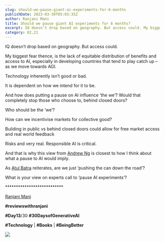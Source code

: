 ```yaml
---
slug: should-we-pause-giant-ai-experiments-for-6-months
publishDate: 2023-03-30T05:03:35Z
author: Ranjani Mani
title: Should we pause giant AI experiments for 6 months? 
excerpt: IQ doesn’t drop based on geography. But access could. My biggest fear thence, is the lack of equitable distribution of benefits and access to AI, especially in developing countries that tend to play catch up – as we move towards AGI. Technology inherently isn’t good or bad. It is dependent on how we intend for  ... 
category: 82,21
---
```


IQ doesn’t drop based on geography. But access could.

My biggest fear thence, is the lack of equitable distribution of benefits and access to AI, especially in developing countries that tend to play catch up – as we move towards AGI.

Technology inherently isn’t good or bad.

It is dependent on how we intend for it to be.

And how does putting a pause on AI influence ‘the we’? Would that completely stop those who choose to, behind closed doors?

Who should be the ‘we’?

How can we incentivise markets for collective good?

Building in public vs behind closed doors could allow for free market access and real world feedback

Risks and very real. Responsible AI is critical.

And that is why this view from [Andrew Ng](https://www.linkedin.com/feed/#) is closest to how I think about what a pause to AI would imply.

As [Atul Batra](https://www.linkedin.com/feed/#) reiterates, are we just ‘pushing the can down the road’?

What is your view on experts call to ‘pause AI experiments’?

\*\*\*\*\*\*\*\*\*\*\*\*\*\*\*\*\*\*\*\*\*\*\*\*\*\*\*

[Ranjani Mani](https://www.linkedin.com/feed/#)

**#reviewswithranjani**

**#Day13**/30 **#30DaysofGenerativeAI**

**#Technology** | **#Books** | **#BeingBetter**

![](https://i0.wp.com/ranjanimani.com/wp-content/uploads/2023/03/9e616ce9-5c1a-41f1-a29b-c2270333bbee.jpg?fit=767%2C1024&ssl=1) 